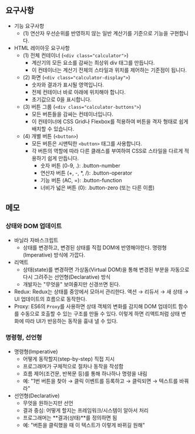 ## 요구사항

- 기능 요구사항
  - (1) 연산자 우선순위를 반영하지 않는 일반 계산기를 기준으로 기능을 구현합니다.
- HTML 레이아웃 요구사항
  - (1) 전체 컨테이너 (`<div class="calculator">`)
    - 계산기의 모든 요소를 감싸는 최상위 div 태그를 만듭니다.
    - 이 컨테이너는 계산기 전체의 스타일과 위치를 제어하는 기준점이 됩니다.
  - (2) 화면 (`<div class="calculator-display">`)
    - 숫자와 결과가 표시될 영역입니다.
    - 전체 컨테이너 바로 아래에 위치해야 합니다.
    - 초기값으로 0을 표시합니다.
  - (3) 버튼 그룹 (`<div class="calculator-buttons">`)
    - 모든 버튼들을 감싸는 컨테이너입니다.
    - 이 컨테이너에 CSS Grid나 Flexbox를 적용하여 버튼을 격자 형태로 쉽게 배치할 수 있습니다.
  - (4) 개별 버튼 (`<button>`)
    - 모든 버튼은 시맨틱한 `<button>` 태그를 사용합니다.
    - 각 버튼의 역할에 따라 다른 클래스를 부여하여 CSS로 스타일을 다르게 적용하기 쉽게 만듭니다.
      - 숫자 버튼 (0-9, .): .button-number
      - 연산자 버튼 (+, -, \*, /): .button-operator
      - 기능 버튼 (AC, =): .button-function
      - 너비가 넓은 버튼 (0): .button-zero (또는 다른 이름)

## 메모

### 상태와 DOM 업데이트

- 바닐라 자바스크립트
  - 상태를 변경하고, 변경된 상태를 직접 DOM에 반영해야한다. 명령형(Imperative) 방식에 가깝다.
- 리액트
  - 상태(state)를 변경하면 가상돔(Virtual DOM)을 통해 변경된 부분을 자동으로 다시 그려주는 선언형(Declarative) 방식
  - 개발자는 "무엇을" 보여줄지만 신경쓰면 된다.
- Redux: Redux는 상태를 중앙에서 모아서 관리한다. 액션 → 리듀서 → 새 상태 → UI 업데이트의 흐름으로 동작한다.
- Proxy: ES6의 `Proxy`를 사용하면 상태 객체의 변화를 감지해 DOM 업데이트 함수를 수동으로 호출할 수 있는 구조를 만들 수 있다. 이렇게 하면 리액트처럼 상태 변화에 따라 UI가 반응하는 동작을 흉내 낼 수 있다.

### 명령형, 선언형

- 명령형(Imperative)
  - 어떻게 동작할지(step-by-step) 직접 지시
  - 프로그래머가 구체적으로 절차나 동작을 작성함
  - 흐름 제어(조건문, 반복문 등)를 통해 하나하나 명령을 내림
  - 예: "1번 버튼을 찾아 → 클릭 이벤트를 등록하고 → 클릭되면 → 텍스트를 바꿔라"
- 선언형(Declarative)
  - 무엇을 원하는지만 선언
  - 결과 중심: 어떻게 할지는 프레임워크/시스템이 알아서 처리
  - 프로그래머는 **결과(상태)**를 정의하면 됨
  - 예: "버튼을 클릭했을 때 이 텍스트가 이렇게 바뀌길 원해"
